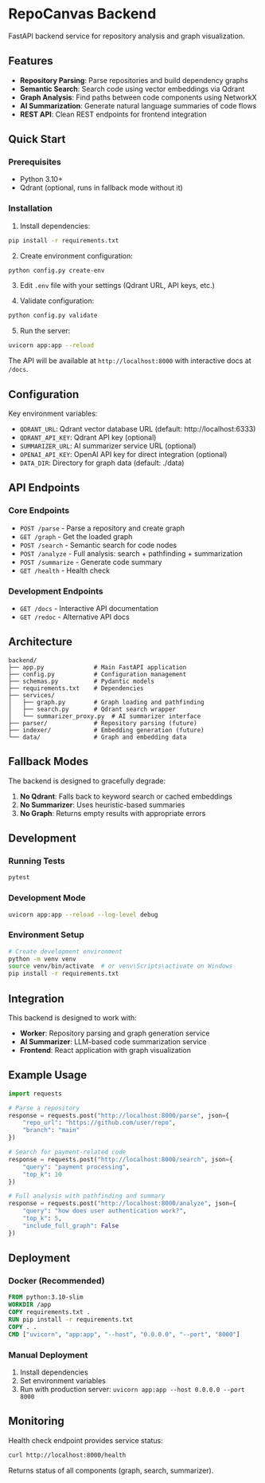 # RepoCanvas Backend

FastAPI backend service for repository analysis and graph visualization.

## Features

- **Repository Parsing**: Parse repositories and build dependency graphs
- **Semantic Search**: Search code using vector embeddings via Qdrant
- **Graph Analysis**: Find paths between code components using NetworkX
- **AI Summarization**: Generate natural language summaries of code flows
- **REST API**: Clean REST endpoints for frontend integration

## Quick Start

### Prerequisites

- Python 3.10+
- Qdrant (optional, runs in fallback mode without it)

### Installation

1. Install dependencies:
```bash
pip install -r requirements.txt
```

2. Create environment configuration:
```bash
python config.py create-env
```

3. Edit `.env` file with your settings (Qdrant URL, API keys, etc.)

4. Validate configuration:
```bash
python config.py validate
```

5. Run the server:
```bash
uvicorn app:app --reload
```

The API will be available at `http://localhost:8000` with interactive docs at `/docs`.

## Configuration

Key environment variables:

- `QDRANT_URL`: Qdrant vector database URL (default: http://localhost:6333)
- `QDRANT_API_KEY`: Qdrant API key (optional)
- `SUMMARIZER_URL`: AI summarizer service URL (optional)
- `OPENAI_API_KEY`: OpenAI API key for direct integration (optional)
- `DATA_DIR`: Directory for graph data (default: ./data)

## API Endpoints

### Core Endpoints

- `POST /parse` - Parse a repository and create graph
- `GET /graph` - Get the loaded graph
- `POST /search` - Semantic search for code nodes
- `POST /analyze` - Full analysis: search + pathfinding + summarization
- `POST /summarize` - Generate code summary
- `GET /health` - Health check

### Development Endpoints

- `GET /docs` - Interactive API documentation
- `GET /redoc` - Alternative API docs

## Architecture

```
backend/
├── app.py              # Main FastAPI application
├── config.py           # Configuration management
├── schemas.py          # Pydantic models
├── requirements.txt    # Dependencies
├── services/
│   ├── graph.py        # Graph loading and pathfinding
│   ├── search.py       # Qdrant search wrapper
│   └── summarizer_proxy.py  # AI summarizer interface
├── parser/             # Repository parsing (future)
├── indexer/            # Embedding generation (future)
└── data/               # Graph and embedding data
```

## Fallback Modes

The backend is designed to gracefully degrade:

1. **No Qdrant**: Falls back to keyword search or cached embeddings
2. **No Summarizer**: Uses heuristic-based summaries
3. **No Graph**: Returns empty results with appropriate errors

## Development

### Running Tests
```bash
pytest
```

### Development Mode
```bash
uvicorn app:app --reload --log-level debug
```

### Environment Setup
```bash
# Create development environment
python -m venv venv
source venv/bin/activate  # or venv\Scripts\activate on Windows
pip install -r requirements.txt
```

## Integration

This backend is designed to work with:

- **Worker**: Repository parsing and graph generation service
- **AI Summarizer**: LLM-based code summarization service  
- **Frontend**: React application with graph visualization

## Example Usage

```python
import requests

# Parse a repository
response = requests.post("http://localhost:8000/parse", json={
    "repo_url": "https://github.com/user/repo",
    "branch": "main"
})

# Search for payment-related code
response = requests.post("http://localhost:8000/search", json={
    "query": "payment processing",
    "top_k": 10
})

# Full analysis with pathfinding and summary
response = requests.post("http://localhost:8000/analyze", json={
    "query": "how does user authentication work?",
    "top_k": 5,
    "include_full_graph": False
})
```

## Deployment

### Docker (Recommended)
```dockerfile
FROM python:3.10-slim
WORKDIR /app
COPY requirements.txt .
RUN pip install -r requirements.txt
COPY . .
CMD ["uvicorn", "app:app", "--host", "0.0.0.0", "--port", "8000"]
```

### Manual Deployment
1. Install dependencies
2. Set environment variables
3. Run with production server: `uvicorn app:app --host 0.0.0.0 --port 8000`

## Monitoring

Health check endpoint provides service status:
```bash
curl http://localhost:8000/health
```

Returns status of all components (graph, search, summarizer).